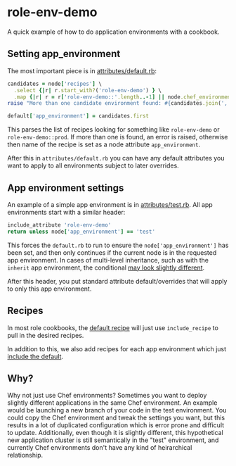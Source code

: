role-env-demo
=============

A quick example of how to do application environments with a cookbook.

Setting app_environment
-----------------------

The most important piece is in [attributes/default.rb](/attributes/default.rb):

```ruby
candidates = node['recipes'] \
  .select {|r| r.start_with?('role-env-demo') } \
  .map {|r| r = r['role-env-demo::'.length..-1] || node.chef_environment}
raise "More than one candidate environment found: #{candidates.join(', ')}" if candidates.size > 1

default['app_environment'] = candidates.first
```

This parses the list of recipes looking for something like `role-env-demo` or
`role-env-demo::prod`. If more than one is found, an error is raised, otherwise
then name of the recipe is set as a node attribute `app_environment`.

After this in `attributes/default.rb` you can have any default attributes you
want to apply to all environments subject to later overrides.

App environment settings
------------------------

An example of a simple app environment is in
[attributes/test.rb](attributes/test.rb). All app environments start with a
similar header:

```ruby
include_attribute 'role-env-demo'
return unless node['app_environment'] == 'test'
```

This forces the `default.rb` to run to ensure the `node['app_environment']` has
been set, and then only continues if the current node is in the requested app
environment. In cases of multi-level inheritance, such as with the `inherit` app
environment, the conditional [may look slightly
different](attributes/prod.rb#L20).

After this header, you put standard attribute default/overrides that will apply
to only this app environment.

Recipes
-------

In most role cookbooks, the [default recipe](recipes/default.rb) will just use
`include_recipe` to pull in the desired recipes.

In addition to this, we also add recipes for each app environment which just
[include the default](recipes/prod.rb#L19).

Why?
----

Why not just use Chef environments? Sometimes you want to deploy slightly
different applications in the same Chef environment. An example would be
launching a new branch of your code in the test environment. You could copy the
Chef environment and tweak the settings you want, but this results in a lot of
duplicated configuration which is error prone and difficult to update.
Additionally, even though it is slightly different, this hypothetical new
application cluster is still semantically in the "test" environment, and
currently Chef environments don't have any kind of heirarchical relationship.

